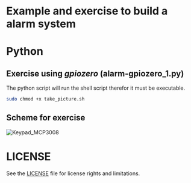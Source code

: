 # Example and exercise to build a alarm system

# Python
## Exercise using *gpiozero* (alarm-gpiozero_1.py)
The python script will run the shell script therefor it must be executable.
```bash
sudo chmod +x take_picture.sh
```

## Scheme for exercise
![Keypad_MCP3008](https://github.com/StMaHa/raspberry-examples/blob/master/4x4_matrix_keypad/Keypad_MCP3008.png)

# LICENSE
See the [LICENSE](../LICENSE.md) file for license rights and limitations.

